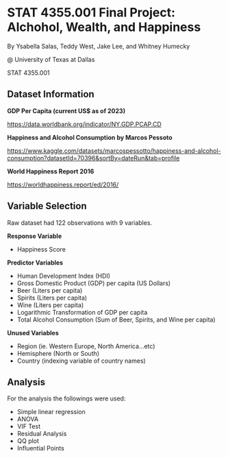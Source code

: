 # STAT 4355.001 Final Project: Alchohol, Wealth, and Happiness

By Ysabella Salas, Teddy West, Jake Lee, and Whitney Humecky

@ University of Texas at Dallas 

STAT 4355.001

## Dataset Information
**GDP Per Capita (current US$ as of 2023)**

https://data.worldbank.org/indicator/NY.GDP.PCAP.CD

**Happiness and Alcohol Consumption by Marcos Pessoto**

https://www.kaggle.com/datasets/marcospessotto/happiness-and-alcohol-consumption?datasetId=70396&sortBy=dateRun&tab=profile

**World Happiness Report 2016**

https://worldhappiness.report/ed/2016/

## Variable Selection

Raw dataset had 122 observations with 9 variables.

**Response Variable**
- Happiness Score
  
**Predictor Variables**
- Human Development Index (HDI)
- Gross Domestic Product (GDP) per capita (US Dollars)
- Beer (Liters per capita)
- Spirits (Liters per capita)
- Wine (Liters per capita)
- Logarithmic Transformation of GDP per capita 
- Total Alcohol Consumption (Sum of Beer, Spirits, and Wine per capita)
  
**Unused Variables**
- Region (ie. Western Europe, North America…etc)
- Hemisphere (North or South)
- Country (indexing variable of country names)

## Analysis
For the analysis the followings were used:

- Simple linear regression
- ANOVA
- VIF Test
- Residual Analysis
- QQ plot
- Influential Points



